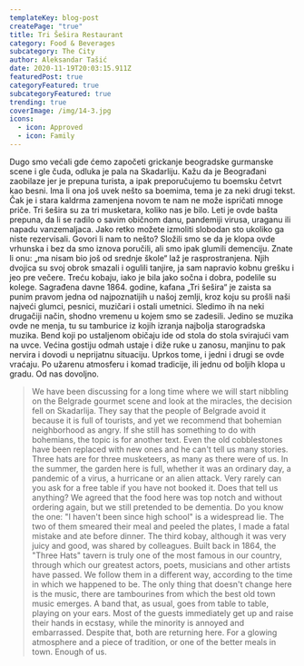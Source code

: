 ```yaml
---
templateKey: blog-post
createPage: "true"
title: Tri Šešira Restaurant
category: Food & Beverages
subcategory: The City
author: Aleksandar Tašić
date: 2020-11-19T20:03:15.911Z
featuredPost: true
categoryFeatured: true
subcategoryFeatured: true
trending: true
coverImage: /img/14-3.jpg
icons:
  - icon: Approved
  - icon: Family
---
```

Dugo smo većali gde ćemo započeti grickanje beogradske gurmanske scene i gle čuda, odluka je pala na Skadarliju. Kažu da je Beograđani zaobilaze jer je prepuna turista, a ipak preporučujemo tu boemsku četvrt kao besni. Ima li ona još uvek nešto sa boemima, tema je za neki drugi tekst. Čak je i stara kaldrma zamenjena novom te nam ne može ispričati mnoge priče. Tri šešira su za tri musketara, koliko nas je bilo. Leti je ovde bašta prepuna, da li se radilo o savim običnom danu, pandemiji virusa, uraganu ili napadu vanzemaljaca. Jako retko možete izmoliti slobodan sto ukoliko ga niste rezervisali. Govori li nam to nešto? Složili smo se da je klopa ovde vrhunska i bez da smo iznova poručili, ali smo ipak glumili demenciju. Znate li onu: „ma nisam bio još od srednje škole“ laž je rasprostranjena. Njih dvojica su svoj obrok smazali i ogulili tanjire, ja sam napravio kobnu grešku i jeo pre večere. Treću kobaju, iako je bila jako sočna i dobra, podelile su kolege. Sagrađena davne 1864. godine, kafana „Tri šešira“ je zaista sa punim pravom jedna od najpoznatijih u našoj zemlji, kroz koju su prošli naši najveći glumci, pesnici, muzičari i ostali umetnici. Sledimo ih na neki drugačiji način, shodno vremenu u kojem smo se zadesili. Jedino se muzika ovde ne menja, tu su tamburice iz kojih izranja najbolja starogradska muzika. Bend koji po ustaljenom običaju ide od stola do stola svirajući vam na uvce. Većina gostiju odmah ustaje i diže ruke u zanosu, manjinu to pak nervira i dovodi u neprijatnu situaciju. Uprkos tome, i jedni i drugi se ovde vraćaju. Po užarenu atmosferu i komad tradicije, ili jednu od boljih klopa u gradu. Od nas dovoljno.

> We have been discussing for a long time where we will start nibbling on the Belgrade gourmet scene and look at the miracles, the decision fell on Skadarlija. They say that the people of Belgrade avoid it because it is full of tourists, and yet we recommend that bohemian neighborhood as angry. If she still has something to do with bohemians, the topic is for another text. Even the old cobblestones have been replaced with new ones and he can't tell us many stories. Three hats are for three musketeers, as many as there were of us. In the summer, the garden here is full, whether it was an ordinary day, a pandemic of a virus, a hurricane or an alien attack. Very rarely can you ask for a free table if you have not booked it. Does that tell us anything? We agreed that the food here was top notch and without ordering again, but we still pretended to be dementia. Do you know the one: "I haven't been since high school" is a widespread lie. The two of them smeared their meal and peeled the plates, I made a fatal mistake and ate before dinner. The third kobay, although it was very juicy and good, was shared by colleagues. Built back in 1864, the "Three Hats" tavern is truly one of the most famous in our country, through which our greatest actors, poets, musicians and other artists have passed. We follow them in a different way, according to the time in which we happened to be. The only thing that doesn't change here is the music, there are tambourines from which the best old town music emerges. A band that, as usual, goes from table to table, playing on your ears. Most of the guests immediately get up and raise their hands in ecstasy, while the minority is annoyed and embarrassed. Despite that, both are returning here. For a glowing atmosphere and a piece of tradition, or one of the better meals in town. Enough of us.